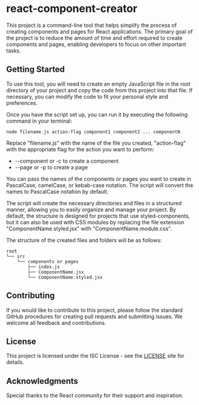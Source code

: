 # react-component-creator

This project is a command-line tool that helps simplify the process of creating components and pages for React applications. The primary goal of the project is to reduce the amount of time and effort required to create components and pages, enabling developers to focus on other important tasks.

## Getting Started

To use this tool, you will need to create an empty JavaScript file in the root directory of your project and copy the code from this project into that file. If necessary, you can modify the code to fit your personal style and preferences.

Once you have the script set up, you can run it by executing the following command in your terminal:

```
node filename.js action-flag component1 component2 ... componentN
```

Replace "filename.js" with the name of the file you created, "action-flag" with the appropriate flag for the action you want to perform:

* --component or -c to create a component
* --page or -p to create a page

You can pass the names of the components or pages you want to create in PascalCase, camelCase, or kebab-case notation. The script will convert the names to PascalCase notation by default.

The script will create the necessary directories and files in a structured manner, allowing you to easily organize and manage your project. By default, the structure is designed for projects that use styled-components, but it can also be used with CSS modules by replacing the file extension "ComponentName.styled.jsx" with "ComponentName.module.css".

The structure of the created files and folders will be as follows:

```
root
└── src
    └── components or pages
        ├── index.js
        ├── ComponentName.jsx
        └── ComponentName.styled.jsx
```

## Contributing

If you would like to contribute to this project, please follow the standard GitHub procedures for creating pull requests and submitting issues. We welcome all feedback and contributions.

## License

This project is licensed under the ISC License - see the [LICENSE](https://opensource.org/license/isc-license-txt/) site for details.

## Acknowledgments

Special thanks to the React community for their support and inspiration.
